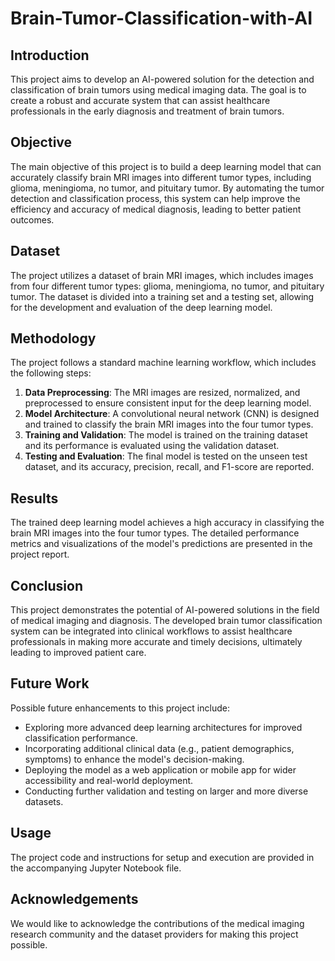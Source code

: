 # Brain-Tumor-Classification-with-AI

## Introduction
This project aims to develop an AI-powered solution for the detection and classification of brain tumors using medical imaging data. The goal is to create a robust and accurate system that can assist healthcare professionals in the early diagnosis and treatment of brain tumors.

## Objective
The main objective of this project is to build a deep learning model that can accurately classify brain MRI images into different tumor types, including glioma, meningioma, no tumor, and pituitary tumor. By automating the tumor detection and classification process, this system can help improve the efficiency and accuracy of medical diagnosis, leading to better patient outcomes.

## Dataset
The project utilizes a dataset of brain MRI images, which includes images from four different tumor types: glioma, meningioma, no tumor, and pituitary tumor. The dataset is divided into a training set and a testing set, allowing for the development and evaluation of the deep learning model.

## Methodology
The project follows a standard machine learning workflow, which includes the following steps:

1. **Data Preprocessing**: The MRI images are resized, normalized, and preprocessed to ensure consistent input for the deep learning model.
2. **Model Architecture**: A convolutional neural network (CNN) is designed and trained to classify the brain MRI images into the four tumor types.
3. **Training and Validation**: The model is trained on the training dataset and its performance is evaluated using the validation dataset.
4. **Testing and Evaluation**: The final model is tested on the unseen test dataset, and its accuracy, precision, recall, and F1-score are reported.

## Results
The trained deep learning model achieves a high accuracy in classifying the brain MRI images into the four tumor types. The detailed performance metrics and visualizations of the model's predictions are presented in the project report.

## Conclusion
This project demonstrates the potential of AI-powered solutions in the field of medical imaging and diagnosis. The developed brain tumor classification system can be integrated into clinical workflows to assist healthcare professionals in making more accurate and timely decisions, ultimately leading to improved patient care.

## Future Work
Possible future enhancements to this project include:
- Exploring more advanced deep learning architectures for improved classification performance.
- Incorporating additional clinical data (e.g., patient demographics, symptoms) to enhance the model's decision-making.
- Deploying the model as a web application or mobile app for wider accessibility and real-world deployment.
- Conducting further validation and testing on larger and more diverse datasets.

## Usage
The project code and instructions for setup and execution are provided in the accompanying Jupyter Notebook file.

## Acknowledgements
We would like to acknowledge the contributions of the medical imaging research community and the dataset providers for making this project possible.
